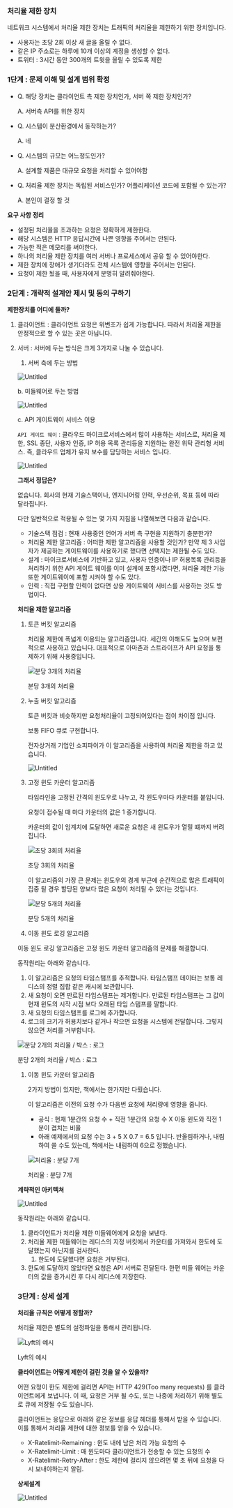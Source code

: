 ### 처리율 제한 장치

네트워크 시스템에서 처리율 제한 장치는 트래픽의 처리율을 제한하기 위한 장치입니다.

- 사용자는 초당 2회 이상 새 글을 올릴 수 없다.
- 같은 IP 주소로는 하루에 10개 이상의 계정을 생성할 수 없다.
- 트위터 : 3시간 동안 300개의 트윗을 올릴 수 있도록 제한

### 1단계 : 문제 이해 및 설계 범위 확정

- Q. 해당 장치는 클라이언트 측 제한 장치인가, 서버 쪽 제한 장치인가?
    
    A. 서버측 API를 위한 장치
    
- Q. 시스템이 분산환경에서 동작하는가?
    
    A. 네
    
- Q. 시스템의 규모는 어느정도인가?
    
    A. 설계할 제품은 대규모 요청을 처리할 수 있어야함
    
- Q. 처리율 제한 장치는 독립된 서비스인가? 어플리케이션 코드에 포함될 수 있는가?
    
    A. 본인이 결정 할 것
    

**요구 사항 정리**

- 설정된 처리율을 초과하는 요청은 정확하게 제한한다.
- 해당 시스템은 HTTP 응답시간에 나쁜 영향을 주어서는 안된다.
- 가능한 적은 메모리를 써야한다.
- 하나의 처리율 제한 장치를 여러 서버나 프로세스에서 공유 할 수 있어야한다.
- 제한 장치에 장애가 생기더라도 전체 시스템에 영향을 주어서는 안된다.
- 요청이 제한 됬을 때, 사용자에게 분명히 알려줘야한다.

### 2단계 : 개략적 설계안 제시 및 동의 구하기

**제한장치를 어디에 둘까?**

1. 클라이언트 : 클라이언트 요청은 위변조가 쉽게 가능합니다. 따라서 처리율 제한을 안정적으로 할 수 있는 곳은 아닙니다.
2. 서버 : 서버에 두는 방식은 크게 3가지로 나눌 수 있습니다.
    1. 서버 측에 두는 방법
    
    ![Untitled](https://s3-us-west-2.amazonaws.com/secure.notion-static.com/bca57335-9484-40dc-bda5-e5729eb88d78/Untitled.png)
    
    b. 미들웨어로 두는 방법
    
    ![Untitled](https://s3-us-west-2.amazonaws.com/secure.notion-static.com/b97afc30-6fe1-416f-826f-cc8426409080/Untitled.png)
    
    c. API 게이트웨이 서비스 이용
    
    `API 게이트 웨이` :  클라우드 마이크로서비스에서 많이 사용하는 서비스로, 처리율 제한, SSL 종단, 사용자 인증, IP 허용 목록 관리등을 지원하는 완전 위탁 관리형 서비스. 즉, 클라우드 업체가 유지 보수를 담당하는 서비스 입니다.
    
    ![Untitled](https://s3-us-west-2.amazonaws.com/secure.notion-static.com/ffd751f6-8895-4410-9154-d267f9e760cf/Untitled.png)
    
    **그래서 정답은?**
    
    없습니다. 회사의 현재 기술스택이나, 엔지니어링 인력, 우선순위, 목표 등에 따라 달라집니다. 
    
    다만 일반적으로 적용될 수 있는 몇 가지 지침을 나열해보면 다음과 같습니다.
    
    - 기술스택 점검 : 현재 사용중인 언어가 서버 측 구현을 지원하기 충분한가?
    - 처리율 제한 알고리즘 : 어떠한 제한 알고리즘을 사용할 것인가? 만약 제 3 사업자가 제공하는 게이트웨이를 사용하기로 했다면 선택지는 제한될 수도 있다.
    - 설계 : 마이크로서비스에 기반하고 있고, 사용자 인증이나 IP 허용목록 관리등을 처리하기 위한 API 게이트 웨이를 이미 설계에 포함시켰다면, 처리율 제한 기능 또한 게이트웨이에 포함 시켜야 할 수도 있다.
    - 인력 : 직접 구현할 인력이 없다면 상용 게이트웨이 서비스를 사용하는 것도 방법이다.
    
    **처리율 제한 알고리즘**
    
    1. 토큰 버킷 알고리즘
        
        처리율 제한에 폭넓게 이용되는 알고리즘입니다. 세간의 이해도도 높으며 보편적으로 사용하고 있습니다. 대표적으로 아마존과 스트라이프가 API 요청을 통제하기 위해 사용중입니다.
        
        ![분당 3개의 처리율](https://s3-us-west-2.amazonaws.com/secure.notion-static.com/6aaed3d7-ccd5-4160-89d1-93ef63522ea1/Untitled.png)
        
        분당 3개의 처리율
        
    2. 누출 버킷 알고리즘
        
        토큰 버킷과 비슷하지만 요청처리율이 고정되어있다는 점이 차이점 입니다.
        
        보통 FIFO 큐로 구현합니다.
        
        전자상거래 기업인 쇼피파이가 이 알고리즘을 사용하여 처리율 제한을 하고 있습니다.
        
        ![Untitled](https://s3-us-west-2.amazonaws.com/secure.notion-static.com/a5109521-c40f-4632-8d41-19b85b2e9f29/Untitled.png)
        
    3. 고정 윈도 카운터 알고리즘
        
        타임라인을 고정된 간격의 윈도우로 나누고, 각 윈도우마다 카운터를 붙입니다.
        
        요청이 접수될 때 마다 카운터의 값은 1 증가합니다.
        
        카운터의 값이 임계치에 도달하면 새로운 요청은 새 윈도우가 열릴 떄까지 버려집니다.
        
        ![초당 3회의 처리율](https://s3-us-west-2.amazonaws.com/secure.notion-static.com/9be0851b-3307-4634-b6c7-b7bd507cd9d5/Untitled.png)
        
        초당 3회의 처리율
        
        이 알고리즘의 가장 큰 문제는 윈도우의 경계 부근에 순간적으로 많은 트래픽이 집중 될 경우 할당된 양보다 많은 요청이 처리될 수 있다는 것입니다.
        
        ![분당 5개의 처리율](https://s3-us-west-2.amazonaws.com/secure.notion-static.com/b2370725-ffc4-4aab-b0a2-a8722d80b589/Untitled.png)
        
        분당 5개의 처리율
        
    4. 이동 윈도 로깅 알고리즘
    
    이동 윈도 로깅 알고리즘은 고정 윈도 카운터 알고리즘의 문제를 해결합니다.
    
    동작원리는 아래와 같습니다.
    
    1. 이 알고리즘은 요청의 타임스탬프를 추적합니다. 타임스탬프 데이터는 보통 레디스의 정렬 집합 같은 캐시에 보관합니다.
    2. 새 요청이 오면 만료된 타임스탬프는 제거합니다. 만료된 타임스탬프는 그 값이 현재 윈도의 시작 시점 보다 오래된 타임 스탬프를 말합니다.
    3. 새 요청의 타임스탬프를 로그에 추가합니다.
    4. 로그의 크기가 허용치보다 같거나 작으면 요청을 시스템에 전달합니다. 그렇지 않으면 처리를 거부합니다.
    
    ![분당 2개의 처리율 / 박스 : 로그](https://s3-us-west-2.amazonaws.com/secure.notion-static.com/36cc53ba-e776-438e-a45f-00cb4764403b/Untitled.png)
    
    분당 2개의 처리율 / 박스 : 로그
    
    1. 이동 윈도 카운터 알고리즘
        
        2가지 방법이 있지만, 책에서는 한가지만 다뤘습니다.
        
        이 알고리즘은 이전의 요청 수가 다음번 요청에 처리량에 영향을 줍니다.
        
        - 공식 : 현재 1분간의 요청 수 + 직전 1분간의 요청 수 X 이동 윈도와 직전 1분이 겹치는 비율
        - 아래 예제에서의 요청 수는 3 + 5 X 0.7 = 6.5 입니다. 반올림하거나, 내림하여 쓸 수도 있는데, 책에서는 내림하여 6으로 정했습니다.
        
        ![처리율 : 분당 7개](https://s3-us-west-2.amazonaws.com/secure.notion-static.com/7df838e8-8ddd-4551-ae13-e94e9a5459be/Untitled.png)
        
        처리율 : 분당 7개
        
    
    **계략적인 아키텍쳐**
    
    ![Untitled](https://s3-us-west-2.amazonaws.com/secure.notion-static.com/9493f54a-aec7-4b1b-a048-fd552d3306c8/Untitled.png)
    
    동작원리는 아래와 같습니다.
    
    1. 클라이언트가 처리율 제한 미들웨어에게 요청을 보낸다.
    2. 처리율 제한 미들웨어는 레디스의 지정 버킷에서 카운터를 가져와서 한도에 도달했는지 아닌지를 검사한다.
        1. 한도에 도달했다면 요청은 거부된다.
    3. 한도에 도달하지 않았다면 요청은 API 서버로 전달된다. 한편 미들 웨어는 카운터의 값을 증가시킨 후 다시 레디스에 저장한다.
    
    ### 3단계 : 상세 설계
    
    **처리율 규칙은 어떻게 정할까?**
    
    처리율 제한은 별도의 설정파일을 통해서 관리됩니다.
    
    ![Lyft의 예시](https://s3-us-west-2.amazonaws.com/secure.notion-static.com/e600847d-c1ab-4eb3-a0a6-25f26c262c15/Untitled.png)
    
    Lyft의 예시
    
    **클라이언트는 어떻게 제한이 걸린 것을 알 수 있을까?**
    
    어떤 요청이 한도 제한에 걸리면 API는 HTTP 429(Too many requests) 를 클라이언트에게 보냅니다. 이 때, 요청은 거부 될 수도, 또는 나중에 처리하기 위해 별도로 큐에 저장될 수도 있습니다.
    
    클라이언트는 응답으로 아래와 같은 정보를 응답 헤더를 통해서 받을 수 있습니다. 이를 통해서 처리율 제한에 대한 정보를 얻을 수 있습니다.
    
    - X-Ratelimit-Remaining : 윈도 내에 남은 처리 가능 요청의 수
    - X-Ratelimit-Limit : 매 윈도마다 클라이언트가 전송할 수 있는 요청의 수
    - X-Ratelimit-Retry-After : 한도 제한에 걸리지 않으려면 몇 초 뒤에 요청을 다시 보내야하는지 알림.
    
    **상세설계**
    
    ![Untitled](https://s3-us-west-2.amazonaws.com/secure.notion-static.com/3d6f7787-8502-4fdf-87bd-8f230343b02d/Untitled.png)

